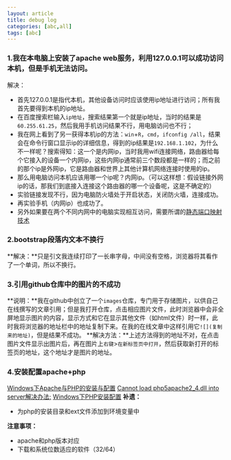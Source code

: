 ```yaml
---
layout: article
title: debug log
categories: [abc,all]
tags: [abc]
---
```

### 1.我在本电脑上安装了apache web服务，利用127.0.0.1可以成功访问本机，但是手机无法访问。
解决： 
- 首先127.0.0.1是指代本机，其他设备访问时应该使用ip地址进行访问；所有我首先要得到本机的ip地址。
- 在百度搜索栏输入`ip地址`，搜索结果第一个就是ip地址，当时的结果是`60.255.61.25`，然后我用手机访问结果不行，用电脑访问也不行；
- 我在网上看到了另一获得本机ip的方法：`win`+`R`，`cmd`，`ifconfig /all`，结果会在命令行窗口显示ip的详细信息，得到的ip结果是`192.168.1.102`，为什么不一样呢？搜索得知：这一个是内网ip，当时我用wifi连接网络，路由器给每个它接入的设备一个内网ip，这些内网ip通常前三个数段都是一样的；而之前的那个ip是外网ip，它是路由器和世界上其他计算机网络连接时使用的ip。
- 那么用电脑访问本机应该用哪一个ip呢？内网ip。（可以这样想：假设链接外网ip的话，那我们到底接入连接这个路由器的哪一个设备呢，这是不确定的）
- 实验链接发现不行，因为电脑防火墙处于开启状态，关闭防火墙，连接成功。
- 再实验手机（内网ip）也成功了。
- 另外如果要在两个不同内网中的电脑实现相互访问，需要所谓的[静态端口映射技术](https://www.zhihu.com/question/21917396)

### 2.bootstrap段落内文本不换行
**解决：**只是引文我连续打印了一长串字母，中间没有空格，浏览器将其看作了一个单词，所以不换行。

### 3.引用github仓库中的图片的不成功
**说明：**我在github中创立了一个`images`仓库，专门用于存储图片，以供自己在线撰写的文章引用；但是我打开仓库，点击相应图片文件，此时浏览器中会非全屏地显示图片的内容，显示方式和它在显示其他文件（如html文件）时一样，此时我将浏览器的地址栏中的地址复制下来。在我的在线文章中这样引用它`![](复制来的地址)`，但是结果不成功。
**解决方法：**上述方法得到的地址不对，在点击图片文件显示出图片后，再在图片上`右键`>`在新标签页中打开`，然后获取新打开的标签页的地址，这个地址才是图片的地址。
### 4.安装配置apache+php
[Windows下Apache与PHP的安装与配置](http://www.cnblogs.com/freefalcon/p/3888459.html)
[Cannot load php5apache2_4.dll into server解决办法;](http://blog.csdn.net/wk1063645973/article/details/49557895)
[Windows下PHP安装配置](http://www.cnblogs.com/tigertall/archive/2010/01/28/1658869.html)
**补遗：**
- 为php的安装目录和ext文件添加到环境变量中

**注意事项：**
- apache和php版本对应
- 下载和系统位数适应的软件（32/64）